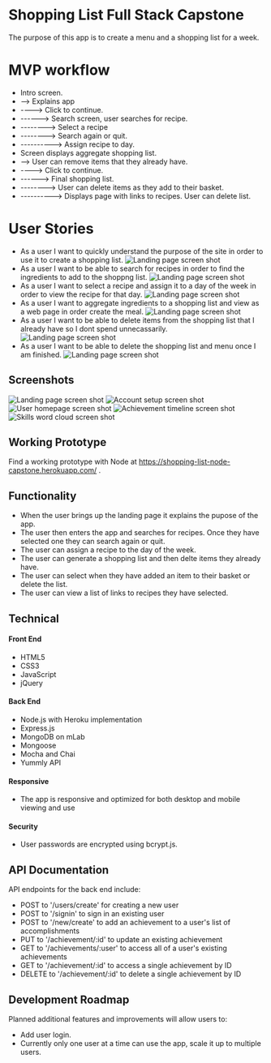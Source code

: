 # Shopping List Full Stack Capstone
The purpose of this app is to create a menu and a shopping list for a week.

# MVP workflow
* Intro screen.
* --> Explains app
* ----> Click to continue.
* ------> Search screen, user searches for recipe.
* --------> Select a recipe
* --------> Search again or quit.
* ----------> Assign recipe to day.
* Screen displays aggregate shopping list.
* --> User can remove items that they already have.
* ----> Click to continue.
* ------> Final shopping list.
* --------> User can delete items as they add to their basket.
* ----------> Displays page with links to recipes.  User can delete list.

# User Stories
* As a user I want to quickly understand the purpose of the site in order to use it to create a shopping list.
![Landing page screen shot](https://github.com/terrylthompsonintx/shopping-list-full-stack-capstone/blob/master/github-images/1.png)
* As a user I want to be able to search for recipes in order to find the ingredients to add to the shoppng list.
![Landing page screen shot](https://github.com/terrylthompsonintx/shopping-list-full-stack-capstone/blob/master/github-images/2.png)
* As a user I want to select a recipe and assign it to a day of the week in order to view the recipe for that day.
![Landing page screen shot](https://github.com/terrylthompsonintx/shopping-list-full-stack-capstone/blob/master/github-images/3.png)
* As a user I want to aggregate ingredients to a shopping list and view as a web page in order create the meal.
![Landing page screen shot](https://github.com/terrylthompsonintx/shopping-list-full-stack-capstone/blob/master/github-images/4.png)
* As a user I want to be able to delete items from the shopping list that I already have so I dont spend unnecassarily.
![Landing page screen shot](https://github.com/terrylthompsonintx/shopping-list-full-stack-capstone/blob/master/github-images/5.png)
* As a user I want to be able to delete the shopping list and menu once I am finished.
![Landing page screen shot](https://github.com/terrylthompsonintx/shopping-list-full-stack-capstone/blob/master/github-images/6.png)

## Screenshots
![Landing page screen shot](https://github.com/Marjona6/not-just-luck-thinkful-full-stack-capstone/blob/master/public/img/njl01.png)
![Account setup screen shot](https://github.com/Marjona6/not-just-luck-thinkful-full-stack-capstone/blob/master/public/img/njl02.png)
![User homepage screen shot](https://github.com/Marjona6/not-just-luck-thinkful-full-stack-capstone/blob/master/public/img/njl03.png)
![Achievement timeline screen shot](https://github.com/Marjona6/not-just-luck-thinkful-full-stack-capstone/blob/master/public/img/njl04.png)
![Skills word cloud screen shot](https://github.com/Marjona6/not-just-luck-thinkful-full-stack-capstone/blob/master/public/img/njl05.png)

## Working Prototype
Find a working prototype with Node at https://shopping-list-node-capstone.herokuapp.com/ .

## Functionality
* When the user brings up the landing page it explains the pupose of the app.
* The user then enters the app and searches for recipes.  Once they have selected one they can search again or quit.
* The user can assign a recipe to the day of the week.
* The user can generate a shopping list and then delte items they already have.
* The user can select when they have added an item to their basket or delete the list.
* The user can view a list of links to recipes they have selected.

## Technical

#### Front End
* HTML5
* CSS3
* JavaScript
* jQuery

#### Back End
* Node.js with Heroku implementation
* Express.js
* MongoDB on mLab
* Mongoose
* Mocha and Chai
* Yummly API

#### Responsive

* The app is responsive and optimized for both desktop and mobile viewing and use

#### Security

* User passwords are encrypted using bcrypt.js.

## API Documentation
API endpoints for the back end include:
* POST to '/users/create' for creating a new user
* POST to '/signin' to sign in an existing user
* POST to '/new/create' to add an achievement to a user's list of accomplishments
* PUT to '/achievement/:id' to update an existing achievement
* GET to '/achievements/:user' to access all of a user's existing achievements
* GET to '/achievement/:id' to access a single achievement by ID
* DELETE to '/achievement/:id' to delete a single achievement by ID

## Development Roadmap
Planned additional features and improvements will allow users to:
* Add user login.
* Currently only one user at a time can use the app, scale it up to multiple users.

